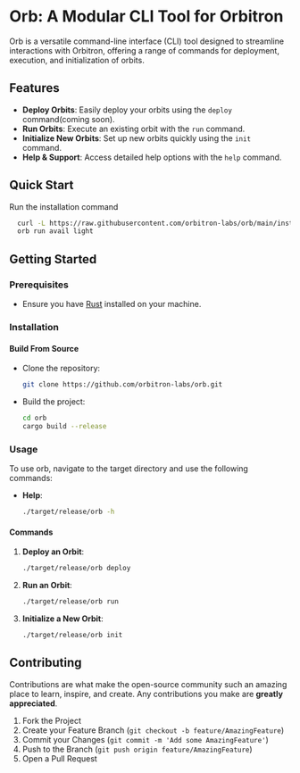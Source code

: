 # Orb: A Modular CLI Tool for Orbitron

Orb is a versatile command-line interface (CLI) tool designed to streamline interactions with Orbitron, offering a range of commands for deployment, execution, and initialization of orbits.

## Features

- **Deploy Orbits**: Easily deploy your orbits using the `deploy` command(coming soon).
- **Run Orbits**: Execute an existing orbit with the `run` command.
- **Initialize New Orbits**: Set up new orbits quickly using the `init` command.
- **Help & Support**: Access detailed help options with the `help` command.

## Quick Start

Run the installation command

```bash
  curl -L https://raw.githubusercontent.com/orbitron-labs/orb/main/install.sh
  orb run avail light
```

## Getting Started

### Prerequisites

- Ensure you have [Rust](https://www.rust-lang.org/) installed on your machine.

### Installation

#### Build From Source

- Clone the repository:
  ```bash
  git clone https://github.com/orbitron-labs/orb.git
  ```
- Build the project:
  ```bash
  cd orb
  cargo build --release
  ```

### Usage

To use orb, navigate to the target directory and use the following commands:

- **Help**:
  ```bash
  ./target/release/orb -h
  ```

#### Commands

1. **Deploy an Orbit**:
   ```bash
   ./target/release/orb deploy
   ```
2. **Run an Orbit**:
   ```bash
   ./target/release/orb run
   ```
3. **Initialize a New Orbit**:
   ```bash
   ./target/release/orb init
   ```

## Contributing

Contributions are what make the open-source community such an amazing place to learn, inspire, and create. Any contributions you make are **greatly appreciated**.

1. Fork the Project
2. Create your Feature Branch (`git checkout -b feature/AmazingFeature`)
3. Commit your Changes (`git commit -m 'Add some AmazingFeature'`)
4. Push to the Branch (`git push origin feature/AmazingFeature`)
5. Open a Pull Request
